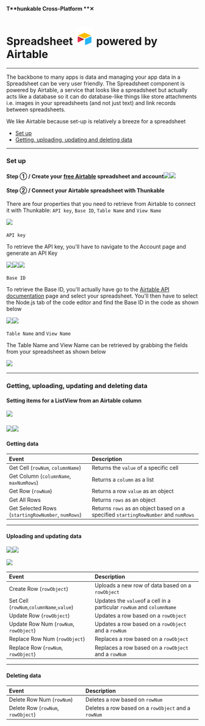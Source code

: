 #### T**hunkable Cross-Platform **✕

# Spreadsheet ![](/assets/iOSviewIconSpreadsheet.png) powered by Airtable

---

The backbone to many apps is data and managing your app data in a Spreadsheet can be very user friendly. The Spreadsheet component is powered by Airtable, a service that looks like a spreadsheet but actually acts like a database so it can do database-like things like store attachments i.e. images in your spreadsheets \(and not just text\) and link records between spreadsheets.

We like Airtable because set-up is relatively a breeze for a spreadsheet

* [Set up](#set-up)
* [Getting, uploading, updating and deleting data](#getting-uploading-updating-and-deleting-data-in-a-spreadsheet)

---

### Set up

#### Step ① / Create your [free Airtable](https://airtable.com/) spreadsheet and account![](/assets/spreadsheet-airtable-✕-fig-1.png)![](/assets/spreadsheet-airtable-✕-fig-2.png)

#### Step ② / Connect your Airtable spreadsheet with Thunkable

There are four properties that you need to retrieve from Airtable to connect it with Thunkable: `API key`, `Base ID`, `Table Name` and `View Name`

![](/assets/spreadsheet-airtable-✕-fig-3.png)

`API key`

To retrieve the API key, you'll have to navigate to the Account page and generate an API Key

![](/assets/spreadsheet-airtable-✕-fig-4.png)![](/assets/spreadsheet-airtable-✕-fig-5.png)![](/assets/spreadsheet-airtable-✕-fig-6.png)

`Base ID`

To retrieve the Base ID, you'll actually have go to the [Airtable API documentation](https://airtable.com/api) page and select your spreadsheet. You'll then have to select the Node.js tab of the code editor and find the Base ID in the code as shown below

![](/assets/spreadsheet-airtable-✕-fig-7.png)![](/assets/spreadsheet-airtable-✕-fig-8.png)

`Table Name` and `View Name`

The Table Name and View Name can be retrieved by grabbing the fields from your spreadsheet as shown below

![](/assets/spreadsheet-airtable-✕-fig-9.png)

---

### Getting, uploading, updating and deleting data

#### Setting items for a ListView from an Airtable column

![](/assets/spreadsheet-airtable-✕-fig-10.png)

#### ![](/assets/spreadsheet-airtable-✕-fig-11.png)![](/assets/spreadsheet-airtable-✕-fig-12.png)

#### Getting data

| Event | Description |
| :--- | :--- |
| Get Cell \(`rowNum`, `columnName`\) | Returns the `value` of a specific cell |
| Get Column \(`columnName`, `maxNumRows`\) | Returns a `column` as a list |
| Get Row \(`rowNum`\) | Returns a row  `value` as an object |
| Get All Rows | Returns `rows` as an object |
| Get Selected Rows \(`startingRowNumber`, `numRows`\) | Returns `rows` as an object based on a specified `startingRowNumber` and `numRows` |

---

#### Uploading and updating data

![](/assets/spreadsheet-airtable-✕-fig-14.png)![](/assets/spreadsheet-airtable-✕-fig-15.png)

![](/assets/spreadsheet-airtable-✕-fig-13.png)

| Event | Description |
| :--- | :--- |
| Create Row \(`rowObject`\) | Uploads a new row of data based on a `rowObject` |
| Set Cell \(`rowNum`,`columnName`,`value`\) | Updates the `value`of a cell in a particular `rowNum` and `columnName` |
| Update Row \(`rowObject`\) | Updates a row based on a `rowObject` |
| Update Row Num \(`rowNum`, `rowObject`\) | Updates a row based on a `rowObject` and a `rowNum` |
| Replace Row Num \(`rowObject`\) | Replaces a row based on a `rowObject` |
| Replace Row \(`rowNum`, `rowObject`\) | Replaces a row based on a `rowObject` and a `rowNum` |

---

#### Deleting data

| Event | Description |
| :--- | :--- |
| Delete Row Num \(`rowNum`\) | Deletes a row based on `rowNum` |
| Delete Row \(`rowNum`, `rowObject`\) | Deletes a row based on a `rowObject` and a `rowNum` |



